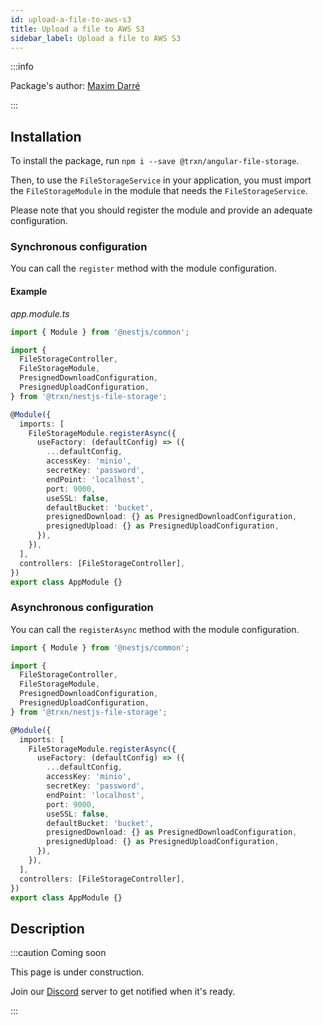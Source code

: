 ```yaml
---
id: upload-a-file-to-aws-s3
title: Upload a file to AWS S3
sidebar_label: Upload a file to AWS S3
---
```


:::info

Package's author: [Maxim Darré](https://github.com/maxmousse)

:::

## Installation

To install the package, run `npm i --save @trxn/angular-file-storage`.

Then, to use the `FileStorageService` in your application, you must import the `FileStorageModule` in the module that needs the `FileStorageService`.

Please note that you should register the module and provide an adequate configuration.

### Synchronous configuration

You can call the `register` method with the module configuration.

#### Example

*app.module.ts*

```typescript
import { Module } from '@nestjs/common';

import {
  FileStorageController,
  FileStorageModule,
  PresignedDownloadConfiguration,
  PresignedUploadConfiguration,
} from '@trxn/nestjs-file-storage';

@Module({
  imports: [
    FileStorageModule.registerAsync({
      useFactory: (defaultConfig) => ({
        ...defaultConfig,
        accessKey: 'minio',
        secretKey: 'password',
        endPoint: 'localhost',
        port: 9000,
        useSSL: false,
        defaultBucket: 'bucket',
        presignedDownload: {} as PresignedDownloadConfiguration,
        presignedUpload: {} as PresignedUploadConfiguration,
      }),
    }),
  ],
  controllers: [FileStorageController],
})
export class AppModule {}
```

### Asynchronous configuration

You can call the `registerAsync` method with the module configuration.

```typescript
import { Module } from '@nestjs/common';

import {
  FileStorageController,
  FileStorageModule,
  PresignedDownloadConfiguration,
  PresignedUploadConfiguration,
} from '@trxn/nestjs-file-storage';

@Module({
  imports: [
    FileStorageModule.registerAsync({
      useFactory: (defaultConfig) => ({
        ...defaultConfig,
        accessKey: 'minio',
        secretKey: 'password',
        endPoint: 'localhost',
        port: 9000,
        useSSL: false,
        defaultBucket: 'bucket',
        presignedDownload: {} as PresignedDownloadConfiguration,
        presignedUpload: {} as PresignedUploadConfiguration,
      }),
    }),
  ],
  controllers: [FileStorageController],
})
export class AppModule {}
```

## Description

:::caution Coming soon

This page is under construction.

Join our [Discord](https://discord.traxion.dev/) server to get notified when it's ready.

:::
